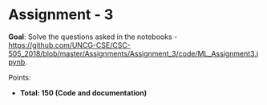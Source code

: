 # Assignment - 3

**Goal**: Solve the questions asked in the notebooks - <https://github.com/UNCG-CSE/CSC-505_2018/blob/master/Assignments/Assignment_3/code/ML_Assignment3.ipynb>.

Points:
- **Total: 150 (Code and documentation)**


